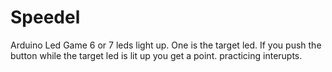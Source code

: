 Speedel
=======

Arduino Led Game
6 or 7 leds light up.  One is the target led.  If you push the button while the target led is lit up you get a point.
practicing interupts. 
